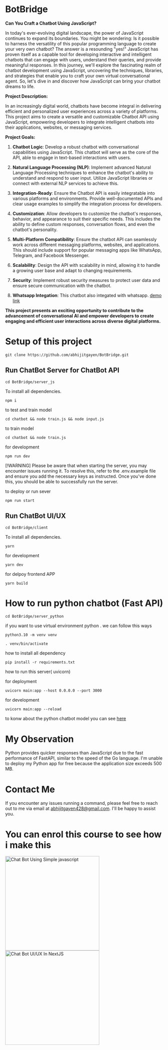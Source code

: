 # BotBridge

**Can You Craft a Chatbot Using JavaScript?**

In today's ever-evolving digital landscape, the power of JavaScript continues to expand its boundaries. You might be wondering: Is it possible to harness the versatility of this popular programming language to create your very own chatbot? The answer is a resounding "yes!" JavaScript has proven itself as a capable tool for developing interactive and intelligent chatbots that can engage with users, understand their queries, and provide meaningful responses. In this journey, we'll explore the fascinating realm of chatbot development using JavaScript, uncovering the techniques, libraries, and strategies that enable you to craft your own virtual conversational agent. So, let's dive in and discover how JavaScript can bring your chatbot dreams to life.

**Project Description:**

In an increasingly digital world, chatbots have become integral in delivering efficient and personalized user experiences across a variety of platforms. This project aims to create a versatile and customizable Chatbot API using JavaScript, empowering developers to integrate intelligent chatbots into their applications, websites, or messaging services.

**Project Goals:**

1. **Chatbot Logic**: Develop a robust chatbot with conversational capabilities using JavaScript. This chatbot will serve as the core of the API, able to engage in text-based interactions with users.

2. **Natural Language Processing (NLP)**: Implement advanced Natural Language Processing techniques to enhance the chatbot's ability to understand and respond to user input. Utilize JavaScript libraries or connect with external NLP services to achieve this.

3. **Integration-Ready**: Ensure the Chatbot API is easily integratable into various platforms and environments. Provide well-documented APIs and clear usage examples to simplify the integration process for developers.

4. **Customization**: Allow developers to customize the chatbot's responses, behavior, and appearance to suit their specific needs. This includes the ability to define custom responses, conversation flows, and even the chatbot's personality.

5. **Multi-Platform Compatibility**: Ensure the chatbot API can seamlessly work across different messaging platforms, websites, and applications. This should include support for popular messaging apps like WhatsApp, Telegram, and Facebook Messenger.

6. **Scalability**: Design the API with scalability in mind, allowing it to handle a growing user base and adapt to changing requirements.

7. **Security**: Implement robust security measures to protect user data and ensure secure communication with the chatbot.

8. **Whatsapp Integation**: This chatbot also integated with whatsapp. [demo link](https://www.youtube.com/shorts/DYQcWO_0sv4)


**This project presents an exciting opportunity to contribute to the advancement of conversational AI and empower developers to create engaging and efficient user interactions across diverse digital platforms.**


# Setup of this project

```terminal
git clone https://github.com/abhijitgayen/BotBridge.git
```
## Run ChatBot Server for ChatBot API
```terminal
cd BotBridge/server_js
```
To install all dependencies.
```terminal
npm i
```
to test and train model 
```terminal
cd chatbot && node train.js && node input.js
```
to train model
```terminal
cd chatbot && node train.js
```
for development
```terminal
npm run dev
```

[!WARNING] 
 Please be aware that when starting the server, you may encounter issues running it. To resolve this, refer to the .env.example file and ensure you add the necessary keys as instructed. Once you've done this, you should be able to successfully run the server.

to deploy or run sever
```terminal
npm run start
```
## Run ChatBot UI/UX 
```terminal
cd BotBridge/client
```
To install all dependencies.
```terminal
yarn
```
for development
```terminal
yarn dev
```
for delpoy frontend APP
```terminal
yarn build
```

# How to run python chatbot (Fast API)
```
cd BotBridge/server_python
```
if you want to use virtual environment python . we can follow this ways
```
python3.10 -m venv venv
```
```
. venv/bin/activate
```

how to install all dependency
```
pip install -r requirements.txt
```
how to run this server( uvicorn)

for deployment
```
uvicorn main:app --host 0.0.0.0 --port 3000
```
for development
```
uvicorn main:app --reload
```
to konw about the python chatbot model you can see [here](https://github.com/abhijitgayen/BotBridge/blob/main/server_python/readme.md)

# My Observation
Python provides quicker responses than JavaScript due to the fast performance of FastAPI, similar to the speed of the Go language.
I'm unable to deploy my Python app for free because the application size exceeds 500 MB.

# Contact Me
If you encounter any issues running a command, please feel free to reach out to me via email at abhijitgayen428@gmail.com. I'll be happy to assist you.
 
# You can enrol this course to see how i make this
<a href="https://www.udemy.com/course/chatbot-using-simple-javascript/?couponCode=CODEWITHABHIJIT">
  <img src="https://codewithabhijit.vercel.app/images/demo/course_1.jpg" alt="Chat Bot Using Simple javascript" width="300" title="Course ChatBot Using Simple javascripts"/>
</a>
<a href="https://www.udemy.com/course/chatbot-ui-ux-in-nextjs/?referralCode=3500EFFFDD3662EB008F">
  <img src="https://codewithabhijit.vercel.app/images/demo/course_2.jpg" alt="Chat Bot UI/UX In NextJS" width="300" title="Chat Bot UI/UX In NextJS"/>
</a>
